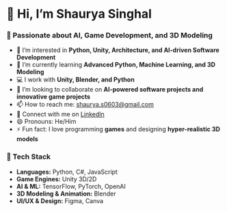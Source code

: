 # 👋 Hi, I’m Shaurya Singhal

### 🚀 Passionate about AI, Game Development, and 3D Modeling

- 👀 I’m interested in **Python, Unity, Architecture, and AI-driven Software Development**
- 🌱 I’m currently learning **Advanced Python, Machine Learning, and 3D Modeling**
- 💻 I work with **Unity,  Blender, and Python**
- 💞️ I’m looking to collaborate on **AI-powered software projects and innovative game projects**
- 📫 How to reach me: [shaurya.s0603@gmail.com](mailto\:shaurya.s0603@gmail.com)
- 🔗 Connect with me on [LinkedIn](https://www.linkedin.com/in/shaurya-singhal-4602a2303)
- 😄 Pronouns: He/Him
- ⚡ Fun fact: I love programming **games** and designing **hyper-realistic 3D models**

### 📌 Tech Stack

- **Languages:** Python, C#, JavaScript
- **Game Engines:** Unity 3D/2D
- **AI & ML:** TensorFlow, PyTorch, OpenAI
- **3D Modeling & Animation:** Blender
- **UI/UX & Design:** Figma, Canva

